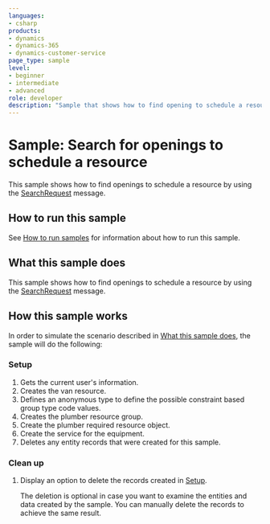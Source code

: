 ```yaml
---
languages:
- csharp
products:
- dynamics
- dynamics-365
- dynamics-customer-service
page_type: sample
level: 
- beginner
- intermediate
- advanced
role: developer
description: "Sample that shows how to find opening to schedule a resource in Dynamics 365 Customer Service."
---
```


# Sample: Search for openings to schedule a resource

This sample shows how to find openings to schedule a resource by using the [SearchRequest](https://docs.microsoft.com/dotnet/api/microsoft.crm.sdk.messages.searchrequest?view=dynamics-general-ce-9) message.

## How to run this sample

See [How to run samples](https://github.com/microsoft/Dynamics365-Apps-Samples/blob/master/sales/README.md) for information about how to run this sample.

## What this sample does

This sample shows how to find openings to schedule a resource by using the [SearchRequest](https://docs.microsoft.com/dotnet/api/microsoft.crm.sdk.messages.searchrequest?view=dynamics-general-ce-9) message.

## How this sample works

In order to simulate the scenario described in [What this sample does](#what-this-sample-does), the sample will do the following:

### Setup

1. Gets the current user's information.
2. Creates the van resource.
3. Defines an anonymous type to define the possible constraint based group type code values.
4. Creates the plumber resource group.
5. Create the plumber required resource object.
6. Create the service for the equipment.
7. Deletes any entity records that were created for this sample.

### Clean up

1. Display an option to delete the records created in [Setup](#setup).

    The deletion is optional in case you want to examine the entities and data created by the sample. You can manually delete the records to achieve the same result.